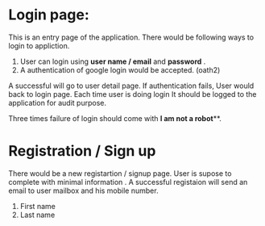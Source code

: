 # Login page:

This is an entry page of the application. There would be following ways to login to appliction.
1. User can login using **user name / email** and **password** . 
2. A authentication of google login would be accepted. (oath2)



A successful will go to user detail page. If authentication fails, User would back to login page. Each time user is doing login It should be logged to the application for audit purpose.

Three times failure of login should come with __I am not a robot__**.


# Registration / Sign up
There would be a new registartion / signup page. User is supose to complete with minimal information . A successful registaion will send an email to user mailbox and his mobile number. 

1. First name
2. Last name
